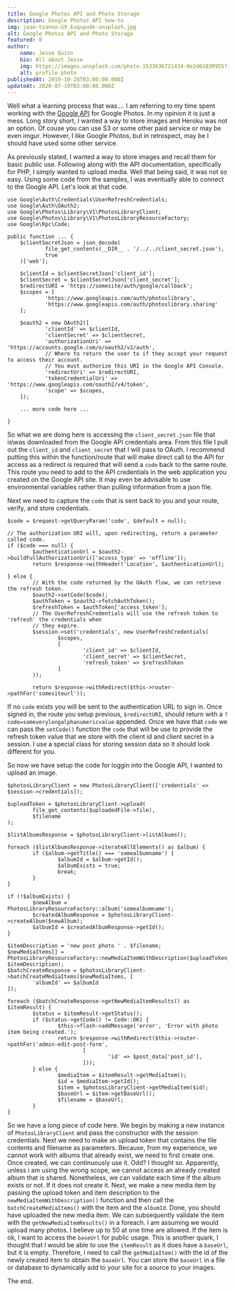 ```yaml
---
title: Google Photos API and Photo Storage
description: Google Photos API how-to
img: joao-tzanno-G9_Euqxpu4k-unsplash.jpg
alt: Google Photos API and Photo Storage
featured: 0
author: 
    name: Jesse Quinn
    bio: All about Jesse
    img: https://images.unsplash.com/photo-1533636721434-0e2d61030955?ixlib=rb-1.2.1&ixid=eyJhcHBfaWQiOjEyMDd9&auto=format&fit=crop&w=2550&q=80
    alt: profile photo
publishedAt: 2019-10-28T03:00:00.000Z
updateAt: 2020-07-19T03:00:00.000Z
---
```


Well what a learning process that was.... I am referring to my time spent working with the [Google API](https://developers.google.com/photos/library/guides/overview) for Google Photos. In my opinion it is just a mess. Long story short, I wanted a way to store images and Heroku was not an option. Of couse you can use S3 or some other paid service or may be even imgur. However, I like Google Photos, but in retrospect, may be I should have used some other service.

As previously stated, I wanted a way to store images and recall them for basic public use. Following along with the API documentation, specifically for PHP, I simply wanted to upload media. Well that being said, it was not so easy. Using some code from the samples, I was eventually able to connect to the Google API. Let's look at that code.

	use Google\Auth\Credentials\UserRefreshCredentials;
	use Google\Auth\OAuth2;
	use Google\Photos\Library\V1\PhotosLibraryClient;
	use Google\Photos\Library\V1\PhotosLibraryResourceFactory;
	use Google\Rpc\Code;

	public function ... {
		$clientSecretJson = json_decode(
				file_get_contents(__DIR__ . '/../../client_secret.json'),
				true
		)['web'];

		$clientId = $clientSecretJson['client_id'];
		$clientSecret = $clientSecretJson['client_secret'];
		$redirectURI = 'https://somesite/auth/google/callback';
		$scopes = [
				'https://www.googleapis.com/auth/photoslibrary',
				'https://www.googleapis.com/auth/photoslibrary.sharing'
		];

		$oauth2 = new OAuth2([
				'clientId' => $clientId,
				'clientSecret' => $clientSecret,
				'authorizationUri' => 'https://accounts.google.com/o/oauth2/v2/auth',
				// Where to return the user to if they accept your request to access their account.
				// You must authorize this URI in the Google API Console.
				'redirectUri' => $redirectURI,
				'tokenCredentialUri' => 'https://www.googleapis.com/oauth2/v4/token',
				'scope' => $scopes,
		]);
		
		... more code here ...
		
	}
	
So what we are doing here is accessing the ```client_secret.json``` file that is\was downloaded from the Google API credentials area. From this file I pull out the ```client_id``` and ```client_secret``` that I will pass to OAuth. I recommend putting this within the function/route that will make direct call to the API for access as a redirect is required that will send a ```code``` back to the same route. This route you need to add to the API credentials in the web application you created on the Google API site. It may even be advisable to use environmental variables rather than pulling information from a json file.

Next we need to capture the ```code``` that is sent back to you and your route, verify, and store credentials. 

	$code = $request->getQueryParam('code', $default = null);

	// The authorization URI will, upon redirecting, return a parameter called code.
	if ($code === null) {
			$authenticationUrl = $oauth2->buildFullAuthorizationUri(['access_type' => 'offline']);
			return $response->withHeader('Location', $authenticationUrl);

	} else {
			// With the code returned by the OAuth flow, we can retrieve the refresh token.
			$oauth2->setCode($code);
			$authToken = $oauth2->fetchAuthToken();
			$refreshToken = $authToken['access_token'];
			// The UserRefreshCredentials will use the refresh token to 'refresh' the credentials when
			// they expire.
			$session->set('credentials', new UserRefreshCredentials(
					$scopes,
					[
							'client_id' => $clientId,
							'client_secret' => $clientSecret,
							'refresh_token' => $refreshToken
					]
			));

			return $response->withRedirect($this->router->pathFor('somesiteurl'));

If no ```code``` exists you will be sent to the authentication URL to sign in. Once signed in, the route you setup previous, ```$redirectURI```, should return with a ```?code=someverylongalphanumericvalue``` appended. Once we have that ```code``` we can pass the ```setCode()``` function the ```code``` that will be use to provide the refresh token value that we store with the client id and client secret in a session. I use a special class for storing session data so it should look different for you.

So now we have setup the code for loggin into the Google API, I wanted to upload an image.

	$photosLibraryClient = new PhotosLibraryClient(['credentials' => $session->credentials]);
	
	$uploadToken = $photosLibraryClient->upload(
			file_get_contents($uploadedFile->file),
			$filename
	);

	$listAlbumsResponse = $photosLibraryClient->listAlbums();
	
	foreach ($listAlbumsResponse->iterateAllElements() as $album) {
			if ($album->getTitle() === 'somealbumname') {
					$albumId = $album->getId();
					$albumExists = true;
					break;
			}
	}

	if (!$albumExists) {
			$newAlbum = PhotosLibraryResourceFactory::album('somealbumname');
			$createdAlbumResponse = $photosLibraryClient->createAlbum($newAlbum);
			$albumId = $createdAlbumResponse->getId();
	}

	$itemDescription = 'new post photo ' . $filename;
	$newMediaItems[] = PhotosLibraryResourceFactory::newMediaItemWithDescription($uploadToken, $itemDescription);
	$batchCreateResponse = $photosLibraryClient->batchCreateMediaItems($newMediaItems, [
			'albumId' => $albumId
	]);

	foreach ($batchCreateResponse->getNewMediaItemResults() as $itemResult) {
			$status = $itemResult->getStatus();
			if ($status->getCode() != Code::OK) {
					$this->flash->addMessage('error', 'Error with photo item being created.');
					return $response->withRedirect($this->router->pathFor('admin-edit-post-form',
							[
									'id' => $post_data['post_id'],
							]));
			} else {
					$mediaItem = $itemResult->getMediaItem();
					$id = $mediaItem->getId();
					$item = $photosLibraryClient->getMediaItem($id);
					$baseUrl = $item->getBaseUrl();
					$filename = $baseUrl;
			}
	}

So we have a long piece of code here. We begin by making a new instance of ```PhotosLibraryClient``` and pass the constructor with the session credentials. Next we need to make an upload token that contains the file contents and filename as parameters. Because, from my experience, we cannot work with albums that already exist, we need to first create one. Once created, we can continuously use it. Odd? I thought so. Apparently, unless i am using the wrong scope, we cannot access an already created album that is shared. Nonetheless, we can validate each time if the album exists or not. If it does not create it. Next, we make a new media item by passing the upload token and item description to the ```newMediaItemWithDescription()``` function and then call the ```batchCreateMediaItems()``` with the item and the ```albumId```. Done, you should have uploaded the new media item. We can subsequently validate the item with the ```getNewMediaItemResults()``` in a foreach. I am assuming we would upload many photos. I believe up to 50 at one time are allowed. If the item is ok, I want to access the ```baseUrl``` for public usage. This is another quark, I thought that I would be able to use the ```itemResult``` as it does have a ```baseUrl```, but it is empty. Therefore, i need to call the ```getMediaItem()``` with the id of the newly created item to obtain the ```baseUrl```. You can store the ```baseUrl``` in a file or database to dynamically add to your site for a source to your images.

The end.
